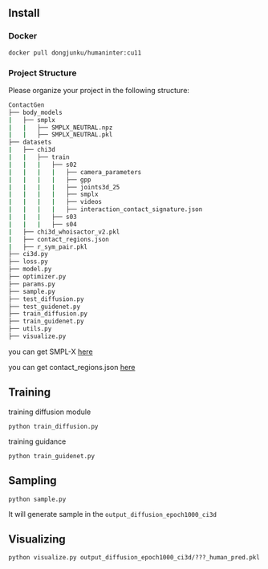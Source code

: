 ## Install

### Docker
```shell
docker pull dongjunku/humaninter:cu11
```

### Project Structure
Please organize your project in the following structure:
```bash
ContactGen
├── body_models
|   ├── smplx
|   |   ├── SMPLX_NEUTRAL.npz
|   |   ├── SMPLX_NEUTRAL.pkl
├── datasets
|   ├── chi3d
|   |   ├── train
|   |   |   ├── s02
|   |   |   |   ├── camera_parameters
|   |   |   |   ├── gpp
|   |   |   |   ├── joints3d_25
|   |   |   |   ├── smplx
|   |   |   |   ├── videos
|   |   |   |   ├── interaction_contact_signature.json
|   |   |   ├── s03
|   |   |   ├── s04
|   ├── chi3d_whoisactor_v2.pkl
|   ├── contact_regions.json
|   ├── r_sym_pair.pkl
├── ci3d.py
├── loss.py
├── model.py
├── optimizer.py
├── params.py
├── sample.py
├── test_diffusion.py
├── test_guidenet.py
├── train_diffusion.py
├── train_guidenet.py
├── utils.py
├── visualize.py
```
you can get SMPL-X [here](https://smpl-x.is.tue.mpg.de/download.php)

you can get contact_regions.json [here](https://github.com/sminchisescu-research/imar_vision_datasets_tools/blob/main/info/contact_regions.json)

## Training
training diffusion module
```shell
python train_diffusion.py
```
training guidance
```shell
python train_guidenet.py
```
## Sampling
```shell
python sample.py
```
It will generate sample in the ``output_diffusion_epoch1000_ci3d``

## Visualizing
```shell
python visualize.py output_diffusion_epoch1000_ci3d/???_human_pred.pkl
```
